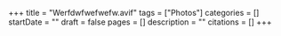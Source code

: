 +++
title = "Werfdwfwefwefw.avif"
tags = ["Photos"]
categories = []
startDate = ""
draft = false
pages = []
description = ""
citations = []
+++
